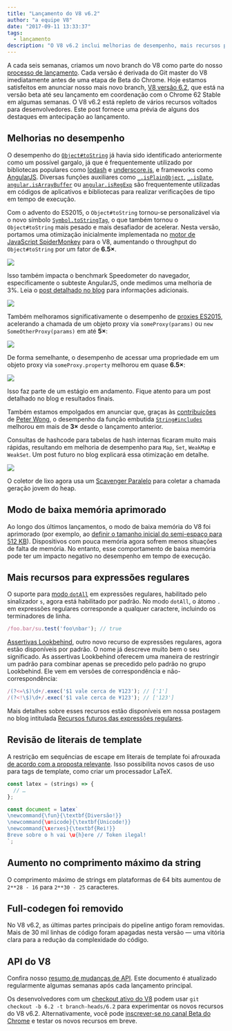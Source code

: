 ```yaml
---
title: "Lançamento do V8 v6.2"
author: "a equipe V8"
date: "2017-09-11 13:33:37"
tags: 
  - lançamento
description: "O V8 v6.2 inclui melhorias de desempenho, mais recursos para a linguagem JavaScript, um aumento no comprimento máximo de string e muito mais."
---
```

A cada seis semanas, criamos um novo branch do V8 como parte do nosso [processo de lançamento](/docs/release-process). Cada versão é derivada do Git master do V8 imediatamente antes de uma etapa de Beta do Chrome. Hoje estamos satisfeitos em anunciar nosso mais novo branch, [V8 versão 6.2](https://chromium.googlesource.com/v8/v8.git/+log/branch-heads/6.2), que está na versão beta até seu lançamento em coordenação com o Chrome 62 Stable em algumas semanas. O V8 v6.2 está repleto de vários recursos voltados para desenvolvedores. Este post fornece uma prévia de alguns dos destaques em antecipação ao lançamento.

<!--truncate-->
## Melhorias no desempenho

O desempenho do [`Object#toString`](https://developer.mozilla.org/en-US/docs/Web/JavaScript/Reference/Global_Objects/Object/toString) já havia sido identificado anteriormente como um possível gargalo, já que é frequentemente utilizado por bibliotecas populares como [lodash](https://lodash.com/) e [underscore.js](http://underscorejs.org/), e frameworks como [AngularJS](https://angularjs.org/). Diversas funções auxiliares como [`_.isPlainObject`](https://github.com/lodash/lodash/blob/6cb3460fcefe66cb96e55b82c6febd2153c992cc/isPlainObject.js#L13-L50), [`_.isDate`](https://github.com/lodash/lodash/blob/6cb3460fcefe66cb96e55b82c6febd2153c992cc/isDate.js#L8-L25), [`angular.isArrayBuffer`](https://github.com/angular/angular.js/blob/464dde8bd12d9be8503678ac5752945661e006a5/src/Angular.js#L739-L741) ou [`angular.isRegExp`](https://github.com/angular/angular.js/blob/464dde8bd12d9be8503678ac5752945661e006a5/src/Angular.js#L680-L689) são frequentemente utilizadas em códigos de aplicativos e bibliotecas para realizar verificações de tipo em tempo de execução.

Com o advento do ES2015, o `Object#toString` tornou-se personalizável via o novo símbolo [`Symbol.toStringTag`](https://developer.mozilla.org/en-US/docs/Web/JavaScript/Reference/Global_Objects/Symbol/toStringTag), o que também tornou o `Object#toString` mais pesado e mais desafiador de acelerar. Nesta versão, portamos uma otimização inicialmente implementada no [motor de JavaScript SpiderMonkey](https://bugzilla.mozilla.org/show_bug.cgi?id=1369042#c0) para o V8, aumentando o throughput do `Object#toString` por um fator de **6.5×**.

![](/_img/v8-release-62/perf.svg)

Isso também impacta o benchmark Speedometer do navegador, especificamente o subteste AngularJS, onde medimos uma melhoria de 3%. Leia o [post detalhado no blog](https://ponyfoo.com/articles/investigating-performance-object-prototype-to-string-es2015) para informações adicionais.

![](/_img/v8-release-62/speedometer.svg)

Também melhoramos significativamente o desempenho de [proxies ES2015](https://developer.mozilla.org/en-US/docs/Web/JavaScript/Reference/Global_Objects/Proxy), acelerando a chamada de um objeto proxy via `someProxy(params)` ou `new SomeOtherProxy(params)` em até **5×**:

![](/_img/v8-release-62/proxy-call-construct.svg)

De forma semelhante, o desempenho de acessar uma propriedade em um objeto proxy via `someProxy.property` melhorou em quase **6.5×**:

![](/_img/v8-release-62/proxy-property.svg)

Isso faz parte de um estágio em andamento. Fique atento para um post detalhado no blog e resultados finais.

Também estamos empolgados em anunciar que, graças às [contribuições](https://chromium-review.googlesource.com/c/v8/v8/+/620150) de [Peter Wong](https://twitter.com/peterwmwong), o desempenho da função embutida [`String#includes`](https://developer.mozilla.org/en-US/docs/Web/JavaScript/Reference/Global_Objects/String/includes) melhorou em mais de **3×** desde o lançamento anterior.

Consultas de hashcode para tabelas de hash internas ficaram muito mais rápidas, resultando em melhoria de desempenho para `Map`, `Set`, `WeakMap` e `WeakSet`. Um post futuro no blog explicará essa otimização em detalhe.

![](/_img/v8-release-62/hashcode-lookups.png)

O coletor de lixo agora usa um [Scavenger Paralelo](https://bugs.chromium.org/p/chromium/issues/detail?id=738865) para coletar a chamada geração jovem do heap.

## Modo de baixa memória aprimorado

Ao longo dos últimos lançamentos, o modo de baixa memória do V8 foi aprimorado (por exemplo, ao [definir o tamanho inicial do semi-espaço para 512 KB](https://chromium-review.googlesource.com/c/v8/v8/+/594387)). Dispositivos com pouca memória agora sofrem menos situações de falta de memória. No entanto, esse comportamento de baixa memória pode ter um impacto negativo no desempenho em tempo de execução.

## Mais recursos para expressões regulares

O suporte para [modo `dotAll`](https://github.com/tc39/proposal-regexp-dotall-flag) em expressões regulares, habilitado pelo sinalizador `s`, agora está habilitado por padrão. No modo `dotAll`, o átomo `.` em expressões regulares corresponde a qualquer caractere, incluindo os terminadores de linha.

```js
/foo.bar/su.test('foo\nbar'); // true
```

[Assertivas Lookbehind](https://github.com/tc39/proposal-regexp-lookbehind), outro novo recurso de expressões regulares, agora estão disponíveis por padrão. O nome já descreve muito bem o seu significado. As assertivas Lookbehind oferecem uma maneira de restringir um padrão para combinar apenas se precedido pelo padrão no grupo Lookbehind. Ele vem em versões de correspondência e não-correspondência:

```js
/(?<=\$)\d+/.exec('$1 vale cerca de ¥123'); // ['1']
/(?<!\$)\d+/.exec('$1 vale cerca de ¥123'); // ['123']
```

Mais detalhes sobre esses recursos estão disponíveis em nossa postagem no blog intitulada [Recursos futuros das expressões regulares](https://developers.google.com/web/updates/2017/07/upcoming-regexp-features).

## Revisão de literais de template

A restrição em sequências de escape em literais de template foi afrouxada [de acordo com a proposta relevante](https://tc39.es/proposal-template-literal-revision/). Isso possibilita novos casos de uso para tags de template, como criar um processador LaTeX.

```js
const latex = (strings) => {
  // …
};

const document = latex`
\newcommand{\fun}{\textbf{Diversão!}}
\newcommand{\unicode}{\textbf{Unicode!}}
\newcommand{\xerxes}{\textbf{Rei!}}
Breve sobre o h vai \u{h}ere // Token ilegal!
`;
```

## Aumento no comprimento máximo da string

O comprimento máximo de strings em plataformas de 64 bits aumentou de `2**28 - 16` para `2**30 - 25` caracteres.

## Full-codegen foi removido

No V8 v6.2, as últimas partes principais do pipeline antigo foram removidas. Mais de 30 mil linhas de código foram apagadas nesta versão — uma vitória clara para a redução da complexidade do código.

## API do V8

Confira nosso [resumo de mudanças de API](https://docs.google.com/document/d/1g8JFi8T_oAE_7uAri7Njtig7fKaPDfotU6huOa1alds/edit). Este documento é atualizado regularmente algumas semanas após cada lançamento principal.

Os desenvolvedores com um [checkout ativo do V8](/docs/source-code#using-git) podem usar `git checkout -b 6.2 -t branch-heads/6.2` para experimentar os novos recursos do V8 v6.2. Alternativamente, você pode [inscrever-se no canal Beta do Chrome](https://www.google.com/chrome/browser/beta.html) e testar os novos recursos em breve.
